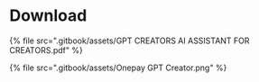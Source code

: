 # Download



{% file src=".gitbook/assets/GPT CREATORS  AI ASSISTANT FOR CREATORS.pdf" %}

{% file src=".gitbook/assets/Onepay GPT Creator.png" %}
